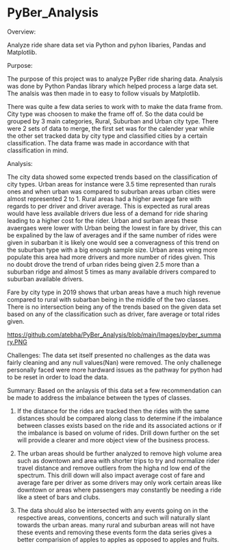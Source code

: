 # PyBer_Analysis

Overview:

Analyze ride share data set via Python and pyhon libaries, Pandas and Matplotlib.

Purpose:

The purpose of this project was to analyze PyBer ride sharing data. Analysis was done by Python Pandas library which helped process a large data set. The analsis was then made in to easy to follow visuals by Matplotlib.

There was quite a few data series to work with to make the data frame from. City type was choosen to make the frame off of. So the data could be grouped by 3 main categories, Rural, Suburban and Urban city type. There were 2 sets of data to merge, the first set was for the calender year while the other set tracked data by city type and classified cities by a certain classification. The data frame was made in accordance with that classification in mind.

Analysis:

The city data showed some expected trends based on the classification of city types. Urban areas for instance were 3.5 time represented than rurals ones and when urban was compared to suburban areas urban cities were almost represented 2 to 1. Rural areas had a higher average fare with regards to per driver and driver average. This is expected as rural areas would have less available drivers due less of a demand for ride sharing leading to a higher cost for the rider. Urban and surban areas these avaergaes were lower with Urban being the lowest in fare by driver, this can be expalined by the law of averages and if the same number of rides were given in subarban it is likely one would see a converagness of this trend on the suburban type with a big enough sample size. Urban areas veing more populate this area had more drivers and more number of rides given. This no doubt drove the trend of urban rides being given 2.5 more than a suburban ridge and almost 5 times as many available drivers compared to suburban available drivers. 



Fare by city type in 2019 shows that urban areas have a much high revenue compared to rural with subarban being in the middle of the two classes. There is no intersection being any of the trends based on the given data set based on any of the classification such as driver, fare average or total rides given.

https://github.com/atebha/PyBer_Analysis/blob/main/Images/pyber_summary.PNG

Challenges:
The data set itself presented no challenges as the data was fairly cleaning and any null values(Nan) were removed. The only challenege personally faced were more hardward issues as the pathway for python had to be reset in order to load the data. 

Summary:
Based on the anlaysis of this data set a few recommendation can be made to address the imbalance between the types of classes.

1. If the distance for the rides are tracked then the rides with the same distances should be compared along class to determine if the imbalance between classes exists based on the ride and its associated actions or if the imbalance is based on volume of rides. Drill down further on the set will provide a clearer and more object view of the business process.

2. The urban areas should be further analyzed to remove high volume area such as downtown and area with shorter trips to try and normalize rider travel distance and remove outliers from the higha nd low end of the spectrum. This drill down will also impact average cost of fare and average fare per driver as some drivers may only work certain areas like downtown or areas where passengers may constantly be needing a ride like a steet of bars and clubs. 

3. The data should also be intersected with any events going on in the respective areas, conventions, concerts and such will naturally slant towards the urban areas. many rural and suburban areas will not have these events and removing these events form the data series gives a better comparision of apples to apples as opposed to apples and fruits. 
